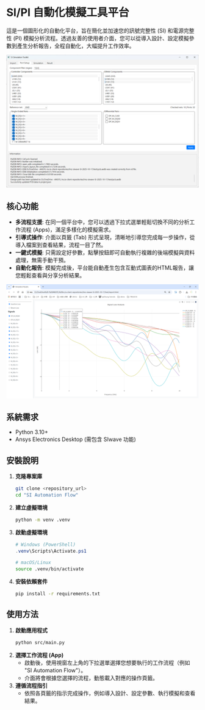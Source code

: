 # SI/PI 自動化模擬工具平台

這是一個圖形化的自動化平台，旨在簡化並加速您的訊號完整性 (SI) 和電源完整性 (PI) 模擬分析流程。透過友善的使用者介面，您可以從導入設計、設定模擬參數到產生分析報告，全程自動化，大幅提升工作效率。

![應用程式介面](images/GUI.png)

## 核心功能

- **多流程支援**: 在同一個平台中，您可以透過下拉式選單輕鬆切換不同的分析工作流程 (Apps)，滿足多樣化的模擬需求。
- **引導式操作**: 介面以頁籤 (Tab) 形式呈現，清晰地引導您完成每一步操作，從導入檔案到查看結果，流程一目了然。
- **一鍵式模擬**: 只需設定好參數，點擊按鈕即可自動執行複雜的後端模擬與資料處理，無需手動干預。
- **自動化報告**: 模擬完成後，平台能自動產生包含互動式圖表的HTML報告，讓您輕鬆查看與分享分析結果。

![自動化分析報告](images/report.png)

## 系統需求

- Python 3.10+
- Ansys Electronics Desktop (需包含 SIwave 功能)

## 安裝說明

1.  **克隆專案庫**
    ```bash
    git clone <repository_url>
    cd "SI Automation Flow"
    ```

2.  **建立虛擬環境**
    ```bash
    python -m venv .venv
    ```

3.  **啟動虛擬環境**
    ```powershell
    # Windows (PowerShell)
    .venv\Scripts\Activate.ps1
    ```
    ```bash
    # macOS/Linux
    source .venv/bin/activate
    ```

4.  **安裝依賴套件**
    ```bash
    pip install -r requirements.txt
    ```

## 使用方法

1.  **啟動應用程式**
    ```bash
    python src/main.py
    ```
2.  **選擇工作流程 (App)**
    - 啟動後，使用視窗左上角的下拉選單選擇您想要執行的工作流程（例如 "SI Automation Flow"）。
    - 介面將會根據您選擇的流程，動態載入對應的操作頁籤。
3.  **遵循流程指引**
    - 依照各頁籤的指示完成操作，例如導入設計、設定參數、執行模擬和查看結果。
